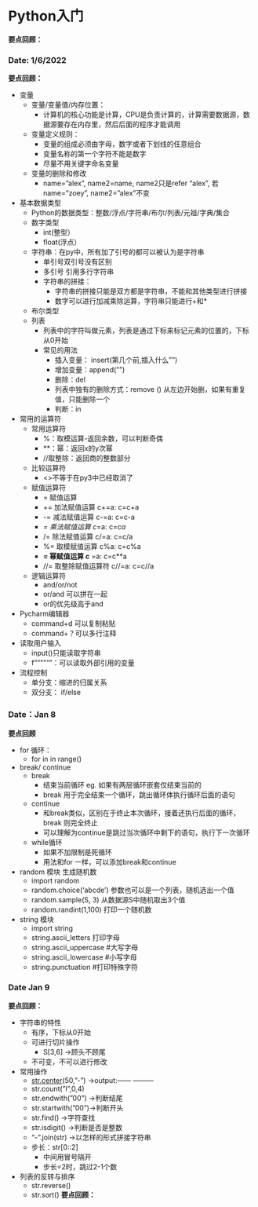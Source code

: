 # Python入门
**要点回顾：**

### **Date: 1/6/2022**

 **要点回顾：**

- 变量
    - 变量/变量值/内存位置：
        - 计算机的核心功能是计算，CPU是负责计算的，计算需要数据源，数据源要存在内存里，然后后面的程序才能调用
    - 变量定义规则：
        - 变量的组成必须由字母，数字或者下划线的任意组合
        - 变量名称的第一个字符不能是数字
        - 尽量不用关键字命名变量
    - 变量的删除和修改
        - name=”alex”, name2=name, name2只是refer “alex”, 若name=”zoey”, name2=”alex”不变
- 基本数据类型
    - Python的数据类型：整数/浮点/字符串/布尔/列表/元祖/字典/集合
    - 数字类型
        - int(整型）
        - float(浮点）
    - 字符串：在py中，所有加了引号的都可以被认为是字符串
        - 单引号双引号没有区别
        - 多引号 引用多行字符串
        - 字符串的拼接：
            - 字符串的拼接只能是双方都是字符串，不能和其他类型进行拼接
            - 数字可以进行加减乘除运算，字符串只能进行+和*
    - 布尔类型
    - 列表
        - 列表中的字符叫做元素，列表是通过下标来标记元素的位置的，下标从0开始
        - 常见的用法
            - 插入变量： insert(第几个前,插入什么””)
            - 增加变量：append(””)
            - 删除：del
            - 列表中独有的删除方式：remove () 从左边开始删，如果有重复值，只能删除一个
            - 判断：in
- 常用的运算符
    - 常用运算符
        - %：取模运算-返回余数，可以判断奇偶
        - **：幂：返回x的y次幂
        - //取整除：返回商的整数部分
    - 比较运算符
        - <>不等于在py3中已经取消了
    - 赋值运算符
        - = 赋值运算
        - += 加法赋值运算 c+=a: c=c+a
        - -= 减法赋值运算 c-=a: c=c-a
        - *= 乘法赋值运算 c*=a: c=c*a*
        - /= 除法赋值运算 c/=a: c=c/a
        - %= 取模赋值运算 c%a: c=c%a
        - **= 幂赋值运算 c** =a: c=c**a
        - //= 取整除赋值运算符 c//=a: c=c//a
    - 逻辑运算符
        - and/or/not
        - or/and 可以拼在一起
        - or的优先级高于and
- Pycharm编辑器
    - command+d 可以复制粘贴
    - command+？可以多行注释
- 读取用户输入
    - input()只能读取字符串
    - f””””“”：可以读取外部引用的变量
- 流程控制
    - 单分支：缩进的归属关系
    - 双分支： if/else

### Date：Jan 8

**要点回顾**

- for 循环：
    - for in in range()
- break/ continue
    - break
        - 结束当前循环 eg. 如果有两层循环嵌套仅结束当前的
        - break 用于完全结束一个循环，跳出循环体执行循环后面的语句
    - continue
        - 和break类似，区别在于终止本次循环，接着还执行后面的循环，break 则完全终止
        - 可以理解为continue是跳过当次循环中剩下的语句，执行下一次循环
    - while循环
        - 如果不加限制是死循环
        - 用法和for 一样，可以添加break和continue
 - random 模块 生成随机数
    - import random
    - random.choice(‘abcde’) 参数也可以是一个列表，随机选出一个值
    - random.sample(S, 3) 从数据源S中随机取出3个值
    - random.randint(1,100) 打印一个随机数
- string 模块
    - import string
    - string.ascii_letters 打印字母
    - string.ascii_uppercase #大写字母
    - string.ascii_lowercase #小写字母
    - string.punctuation #打印特殊字符
### Date Jan 9

**要点回顾：**

- 字符串的特性
    - 有序，下标从0开始
    - 可进行切片操作
        - S[3,6] →顾头不顾尾
    - 不可变，不可以进行修改
- 常用操作
    - [str.center](http://str.center)(50,”-”) →output:—— ———
    - str.count(”l”,0,4)
    - str.endwith(”00”) →判断结尾
    - str.startwith(”00”)→判断开头
    - str.find() →字符查找
    - str.isdigit() →判断是否是整数
    - “-”.join(str) →以怎样的形式拼接字符串
    - 步长：str[0::2]
        - 中间用冒号隔开
        - 步长=2时，跳过2-1个数
- 列表的反转与排序
    - str.reverse()
    - str.sort()
 **要点回顾：**
